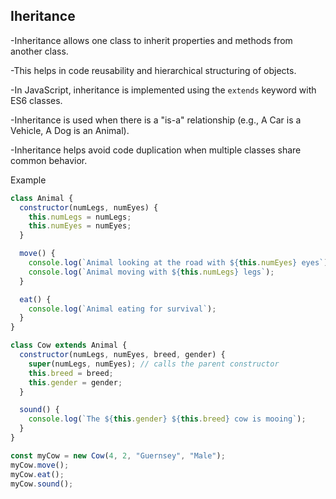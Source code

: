 ## Iheritance
-Inheritance allows one class to inherit properties and methods from another class.

-This helps in code reusability and hierarchical structuring of objects.

-In JavaScript, inheritance is implemented using the `extends` keyword with ES6 classes.

-Inheritance is used when there is a "is-a" relationship (e.g., A Car is a Vehicle, A Dog is an Animal).

-Inheritance helps avoid code duplication when multiple classes share common behavior.

Example

```javascript
class Animal {
  constructor(numLegs, numEyes) {
    this.numLegs = numLegs;
    this.numEyes = numEyes;
  }

  move() {
    console.log(`Animal looking at the road with ${this.numEyes} eyes`);
    console.log(`Animal moving with ${this.numLegs} legs`);
  }

  eat() {
    console.log(`Animal eating for survival`);
  }
}

class Cow extends Animal {
  constructor(numLegs, numEyes, breed, gender) {
    super(numLegs, numEyes); // calls the parent constructor
    this.breed = breed;
    this.gender = gender;
  }

  sound() {
    console.log(`The ${this.gender} ${this.breed} cow is mooing`);
  }
}

const myCow = new Cow(4, 2, "Guernsey", "Male");
myCow.move();
myCow.eat();
myCow.sound();
```
